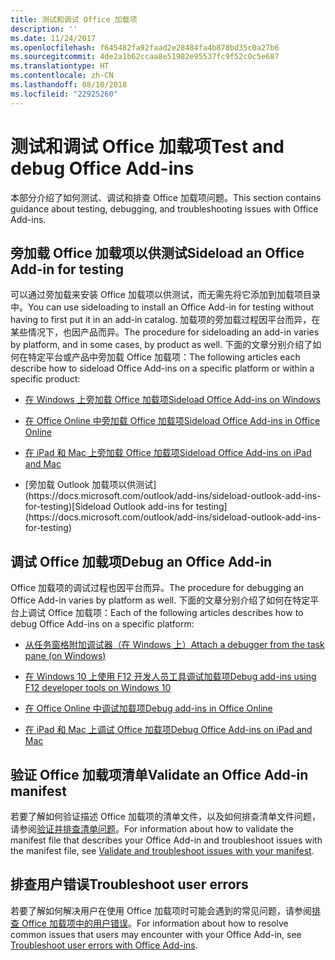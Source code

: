 ```yaml
---
title: 测试和调试 Office 加载项
description: ''
ms.date: 11/24/2017
ms.openlocfilehash: f645482fa92faad2e28484fa4b878bd35c0a27b6
ms.sourcegitcommit: 4de2a1b62ccaa8e51982e95537fc9f52c0c5e687
ms.translationtype: HT
ms.contentlocale: zh-CN
ms.lasthandoff: 08/10/2018
ms.locfileid: "22925260"
---
```

# <a name="test-and-debug-office-add-ins"></a><span data-ttu-id="6f830-102">测试和调试 Office 加载项</span><span class="sxs-lookup"><span data-stu-id="6f830-102">Test and debug Office Add-ins</span></span>

<span data-ttu-id="6f830-103">本部分介绍了如何测试、调试和排查 Office 加载项问题。</span><span class="sxs-lookup"><span data-stu-id="6f830-103">This section contains guidance about testing, debugging, and troubleshooting issues with Office Add-ins.</span></span>

## <a name="sideload-an-office-add-in-for-testing"></a><span data-ttu-id="6f830-104">旁加载 Office 加载项以供测试</span><span class="sxs-lookup"><span data-stu-id="6f830-104">Sideload an Office Add-in for testing</span></span>

<span data-ttu-id="6f830-105">可以通过旁加载来安装 Office 加载项以供测试，而无需先将它添加到加载项目录中。</span><span class="sxs-lookup"><span data-stu-id="6f830-105">You can use sideloading to install an Office Add-in for testing without having to first put it in an add-in catalog.</span></span> <span data-ttu-id="6f830-106">加载项的旁加载过程因平台而异，在某些情况下，也因产品而异。</span><span class="sxs-lookup"><span data-stu-id="6f830-106">The procedure for sideloading an add-in varies by platform, and in some cases, by product as well.</span></span> <span data-ttu-id="6f830-107">下面的文章分别介绍了如何在特定平台或产品中旁加载 Office 加载项：</span><span class="sxs-lookup"><span data-stu-id="6f830-107">The following articles each describe how to sideload Office Add-ins on a specific platform or within a specific product:</span></span>

- [<span data-ttu-id="6f830-108">在 Windows 上旁加载 Office 加载项</span><span class="sxs-lookup"><span data-stu-id="6f830-108">Sideload Office Add-ins on Windows</span></span>](create-a-network-shared-folder-catalog-for-task-pane-and-content-add-ins.md)

- [<span data-ttu-id="6f830-109">在 Office Online 中旁加载 Office 加载项</span><span class="sxs-lookup"><span data-stu-id="6f830-109">Sideload Office Add-ins in Office Online</span></span>](sideload-office-add-ins-for-testing.md)

- [<span data-ttu-id="6f830-110">在 iPad 和 Mac 上旁加载 Office 加载项</span><span class="sxs-lookup"><span data-stu-id="6f830-110">Sideload Office Add-ins on iPad and Mac</span></span>](sideload-an-office-add-in-on-ipad-and-mac.md)

- <span data-ttu-id="6f830-111">
  [旁加载 Outlook 加载项以供测试](https://docs.microsoft.com/outlook/add-ins/sideload-outlook-add-ins-for-testing)</span><span class="sxs-lookup"><span data-stu-id="6f830-111">[Sideload Outlook add-ins for testing](https://docs.microsoft.com/outlook/add-ins/sideload-outlook-add-ins-for-testing)</span></span>

## <a name="debug-an-office-add-in"></a><span data-ttu-id="6f830-112">调试 Office 加载项</span><span class="sxs-lookup"><span data-stu-id="6f830-112">Debug an Office Add-in</span></span>

<span data-ttu-id="6f830-113">Office 加载项的调试过程也因平台而异。</span><span class="sxs-lookup"><span data-stu-id="6f830-113">The procedure for debugging an Office Add-in varies by platform as well.</span></span> <span data-ttu-id="6f830-114">下面的文章分别介绍了如何在特定平台上调试 Office 加载项：</span><span class="sxs-lookup"><span data-stu-id="6f830-114">Each of the following articles describes how to debug Office Add-ins on a specific platform:</span></span>

- [<span data-ttu-id="6f830-115">从任务窗格附加调试器（在 Windows 上）</span><span class="sxs-lookup"><span data-stu-id="6f830-115">Attach a debugger from the task pane (on Windows)</span></span>](attach-debugger-from-task-pane.md)

- [<span data-ttu-id="6f830-116">在 Windows 10 上使用 F12 开发人员工具调试加载项</span><span class="sxs-lookup"><span data-stu-id="6f830-116">Debug add-ins using F12 developer tools on Windows 10</span></span>](debug-add-ins-using-f12-developer-tools-on-windows-10.md)

- [<span data-ttu-id="6f830-117">在 Office Online 中调试加载项</span><span class="sxs-lookup"><span data-stu-id="6f830-117">Debug add-ins in Office Online</span></span>](debug-add-ins-in-office-online.md)

- [<span data-ttu-id="6f830-118">在 iPad 和 Mac 上调试 Office 加载项</span><span class="sxs-lookup"><span data-stu-id="6f830-118">Debug Office Add-ins on iPad and Mac</span></span>](debug-office-add-ins-on-ipad-and-mac.md)

## <a name="validate-an-office-add-in-manifest"></a><span data-ttu-id="6f830-119">验证 Office 加载项清单</span><span class="sxs-lookup"><span data-stu-id="6f830-119">Validate an Office Add-in manifest</span></span>

<span data-ttu-id="6f830-120">若要了解如何验证描述 Office 加载项的清单文件，以及如何排查清单文件问题，请参阅[验证并排查清单问题](troubleshoot-manifest.md)。</span><span class="sxs-lookup"><span data-stu-id="6f830-120">For information about how to validate the manifest file that describes your Office Add-in and troubleshoot issues with the manifest file, see [Validate and troubleshoot issues with your manifest](troubleshoot-manifest.md).</span></span>

## <a name="troubleshoot-user-errors"></a><span data-ttu-id="6f830-121">排查用户错误</span><span class="sxs-lookup"><span data-stu-id="6f830-121">Troubleshoot user errors</span></span>

<span data-ttu-id="6f830-122">若要了解如何解决用户在使用 Office 加载项时可能会遇到的常见问题，请参阅[排查 Office 加载项中的用户错误](testing-and-troubleshooting.md)。</span><span class="sxs-lookup"><span data-stu-id="6f830-122">For information about how to resolve common issues that users may encounter with your Office Add-in, see [Troubleshoot user errors with Office Add-ins](testing-and-troubleshooting.md).</span></span>